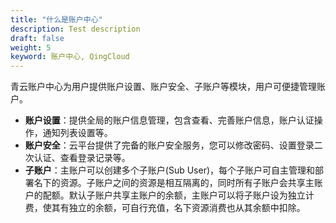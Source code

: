 ```yaml
---
title: "什么是账户中心"
description: Test description
draft: false
weight: 5
keyword: 账户中心, QingCloud
---
```


青云账户中心为用户提供账户设置、账户安全、子账户等模块，用户可便捷管理账户。

- **账户设置**：提供全局的账户信息管理，包含查看、完善账户信息，账户认证操作，通知列表设置等。
- **账户安全**：云平台提供了完备的账户安全服务，您可以修改密码、设置登录二次认证、查看登录记录等。
- **子账户**：主账户可以创建多个子账户(Sub User)，每个子账户可自主管理和部署名下的资源。子账户之间的资源是相互隔离的，同时所有子账户会共享主账户的配额。默认子账户共享主账户的余额，主账户可以将子账户设为独立计费，使其有独立的余额，可自行充值，名下资源消费也从其余额中扣除。

